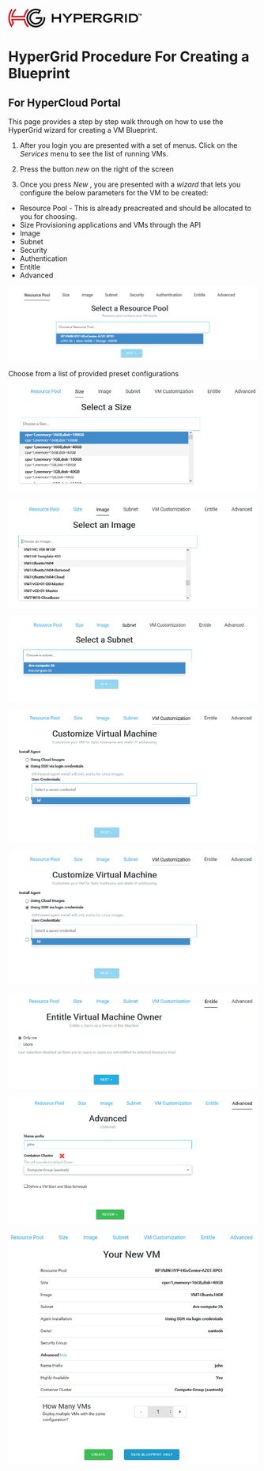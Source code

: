 ![logo](images/Hypergrid.jpg)
# HyperGrid Procedure For Creating a Blueprint
## For HyperCloud Portal

This page provides a step by step walk through on how to use the HyperGrid wizard for creating a VM Blueprint.

1. After you login you are presented with a set of menus. Click on the *Services* menu to see the list of running VMs. 
2. Press the button *new* on the right of the screen


3. Once you press *New* , you are presented with a *wizard* that lets you configure the below parameters for the VM to be created:

* Resource Pool - This is already preacreated and should be allocated to you for choosing. 
* Size Provisioning applications and VMs through the API
* Image
* Subnet 
* Security 
* Authentication
* Entitle
* Advanced

![Step2](images/screen2.png)

Choose from a list of provided preset configurations

![Step3](images/screen3.png)

![Step4](images/screen4.png)

![Step5](images/screen5.png)

![Step6](images/Screen6.png)

![Step7](images/Screen7.png)

![Step8](images/Screen8.png)

![Step9](images/Screen9.png)

![Step10](images/Screen10..png)
